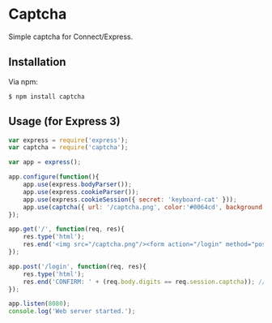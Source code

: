 # Captcha

Simple captcha for Connect/Express.

## Installation

Via npm:

	$ npm install captcha

## Usage (for Express 3)

```javascript
var express = require('express');
var captcha = require('captcha');

var app = express();

app.configure(function(){
    app.use(express.bodyParser());
	app.use(express.cookieParser());
	app.use(express.cookieSession({ secret: 'keyboard-cat' }));
	app.use(captcha({ url: '/captcha.png', color:'#0064cd', background: 'rgb(20,30,200)' })); // captcha params
});

app.get('/', function(req, res){
	res.type('html');
	res.end('<img src="/captcha.png"/><form action="/login" method="post"><input type="text" name="digits"/></form>'); // captcha render
});

app.post('/login', function(req, res){
	res.type('html');
	res.end('CONFIRM: ' + (req.body.digits == req.session.captcha)); // captcha verify
});

app.listen(8080);
console.log('Web server started.');
```
